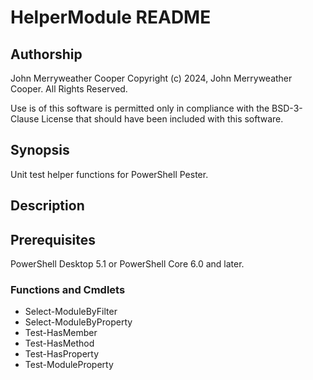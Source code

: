# HelperModule README

## Authorship

John Merryweather Cooper
Copyright (c) 2024, John Merryweather Cooper.  All Rights Reserved.

Use is of this software is permitted only in compliance with the BSD-3-Clause License that should have been included with this software.

## Synopsis

Unit test helper functions for PowerShell Pester.

## Description

## Prerequisites

PowerShell Desktop 5.1 or PowerShell Core 6.0 and later.

### Functions and Cmdlets

* Select-ModuleByFilter
* Select-ModuleByProperty
* Test-HasMember
* Test-HasMethod
* Test-HasProperty
* Test-ModuleProperty
